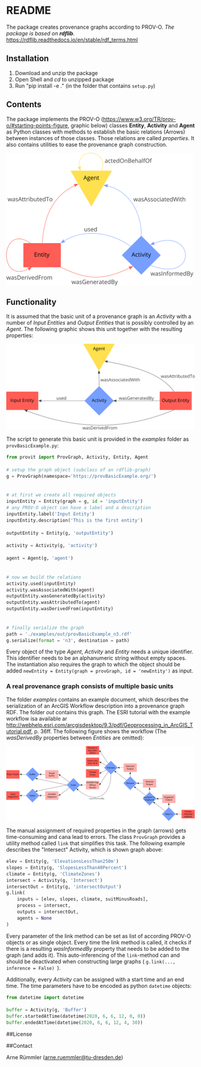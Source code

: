 # README

The package creates provenance graphs according to PROV-O. _The package is based on __rdflib___. https://rdflib.readthedocs.io/en/stable/rdf_terms.html

## Installation

1. Download and unzip the package
2. Open Shell and _cd_ to unzipped package
3. Run "pip install -e ." (in the folder that contains ```setup.py```)

## Contents

The package implements the PROV-O (https://www.w3.org/TR/prov-o/#starting-points-figure, graphic below) classes __Entity__, __Activity__ and __Agent__ as Python classes with methods to establish the basic relations (Arrows) between instances of those classes. Those relations are called _properties_. It also contains utilities to ease the provenance graph construction.


<img src="provit/graphics/ProvUnits.png" width="500" title="PROV-O"/>


## Functionality

It is assumed that the basic unit of a provenance graph is an _Activity_ with a number of _Input Entities_ and _Output Entities_ that is possibly controlled by an _Agent_. The following graphic shows this unit together with the resulting properties:

<img src="provit/graphics/provBasicExample.png" width="700">


The script to generate this basic unit is provided in the _examples_ folder as ```provBasicExample.py```:

```python
from provit import ProvGraph, Activity, Entity, Agent

# setup the graph object (subclass of an rdflib-graph)
g = ProvGraph(namespace='https://provBasicExample.org/')


# at first we create all required objects
inputEntity = Entity(graph = g, id = 'inputEntity')
# any PROV-O object can have a label and a description
inputEntity.label('Input Entity')
inputEntity.description('This is the first entity')

outputEntity = Entity(g, 'outputEntity')

activity = Activity(g, 'activity')

agent = Agent(g, 'agent')


# now we build the relations
activity.used(inputEntity)
activity.wasAssociatedWith(agent)
outputEntity.wasGeneratedBy(activity)
outputEntity.wasAttributedTo(agent)
outputEntity.wasDerivedFrom(inputEntity)


# finally serialize the graph
path = './examples/out/provBasicExample_n3.rdf'
g.serialize(format = 'n3', destination = path)
```

Every object of the type _Agent_, _Activity_ and _Entity_ needs a unique identifier. This identifier needs to be an alphanumeric string without empty spaces. The instantiation also requires the graph to which the object should be added ```newEntity = Entity(graph = provGraph, id = 'newEntity')``` as input.

### A real provenance graph consists of multiple basic units

The folder _examples_ contains an example document, which describes the serialization of an ArcGIS Workflow description into a provenance graph RDF. The folder _out_ contains this graph. The ESRI tutorial with the example workflow isa available ar http://webhelp.esri.com/arcgisdesktop/9.3/pdf/Geoprocessing_in_ArcGIS_Tutorial.pdf, p. 36ff. The following figure shows the workflow (The _wasDerivedBy_ properties between _Entities_ are omitted):

<img src="provit/graphics/gnatchi.png">

The manual assignment of required properties in the graph (arrows) gets time-consuming and cana lead to errors. The class ```ProvGraph``` provides a utility method called ```link``` that simplifies this task. The following example describes the "Intersect" Activity, which is shown graph above:

```python
elev = Entity(g, 'ElevationsLessThan250m')
slopes = Entity(g, 'SlopesLessThan40Percent')
climate = Entity(g, 'ClimateZones')
intersect = Activity(g, 'Intersect')
intersectOut = Entity(g, 'intersectOutput')
g.link(
    inputs = [elev, slopes, climate, suitMinusRoads],
    process = intersect,
    outputs = intersectOut,
    agents = None
)
```

Every parameter of the link method can be set as list of according PROV-O objects or as single object. Every time the link method is called, it checks if there is a resulting _wasInformedBy_ property that needs to be added to the graph (and adds it). This auto-inferencing of the ```link```-method can and should be deactivated when constructing large graphs ( ```g.link(..., inference = False) ```).

Additionally, every _Activity_ can be assigned with a start time and an end time. The time parameters have to be encoded as python ```datetime``` objects: 

```python
from datetime import datetime

buffer = Activity(g, 'Buffer')
buffer.startedAtTime(datetime(2020, 6, 6, 12, 0, 0))
buffer.endedAtTime(datetime(2020, 6, 6, 12, 4, 30))
```

##License

##Contact

Arne Rümmler ([arne.ruemmler@tu-dresden.de](mailto:arne.ruemmler@tu-dresden.de))
